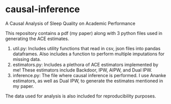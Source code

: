 # causal-inference
A Causal Analysis of Sleep Quality on Academic Performance

This repository contains a pdf (my paper) along with 3 python files used in generating the ACE estimates.

1. util.py: Includes utility functions that read in csv, json files into pandas dataframes. Also includes a function to perform multiple imputations for missing data.
2. estimators.py: Includes a plethora of ACE estimators implemented by me! These estimators include Backdoor, IPW, AIPW, and Dual IPW.
3. inference.py: The file where causal inference is performed. I use Ananke estimators, as well as Dual IPW, to generate the estimates mentioned in my paper.

The data used for analysis is also included for reproducibility purposes.
